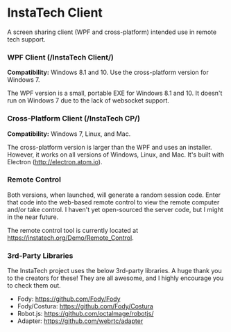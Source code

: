# InstaTech Client

A screen sharing client (WPF and cross-platform) intended use in remote tech support.

### WPF Client (/InstaTech Client/)
**Compatibility:** Windows 8.1 and 10.  Use the cross-platform version for Windows 7.

The WPF version is a small, portable EXE for Windows 8.1 and 10.  It doesn't run on Windows 7 due to the lack of websocket support.

### Cross-Platform Client (/InstaTech CP/)
**Compatibility:** Windows 7, Linux, and Mac.

The cross-platform version is larger than the WPF and uses an installer.  However, it works on all versions of Windows, Linux, and Mac.  It's built with Electron (http://electron.atom.io).

### Remote Control
Both versions, when launched, will generate a random session code.  Enter that code into the web-based remote control to view the remote computer and/or take control.  I haven't yet open-sourced the server code, but I might in the near future.

The remote control tool is currently located at https://instatech.org/Demo/Remote_Control.

### 3rd-Party Libraries
The InstaTech project uses the below 3rd-party libraries.  A huge thank you to the creators for these!  They are all awesome, and I highly encourage you to check them out.
- Fody: https://github.com/Fody/Fody
- Fody/Costura: https://github.com/Fody/Costura
- Robot.js: https://github.com/octalmage/robotjs/
- Adapter: https://github.com/webrtc/adapter